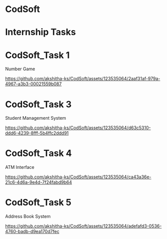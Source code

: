 # CodSoft
# Internship Tasks
# CodSoft_Task 1
Number Game

https://github.com/akshitha-ks/CodSoft/assets/123535064/2aaf31af-979a-4967-a3b3-00021559b087

# CodSoft_Task 3
Student Management System

https://github.com/akshitha-ks/CodSoft/assets/123535064/d63c5310-ddd6-4239-8fff-5b4ffc2ddd91

# CodSoft_Task 4
ATM Interface

https://github.com/akshitha-ks/CodSoft/assets/123535064/ca43a36e-21c6-4d6a-9e4d-7f24fabd9b64

# CodSoft_Task 5
Address Book System

https://github.com/akshitha-ks/CodSoft/assets/123535064/adefafd3-0536-4760-badb-d9ea170d7fec
